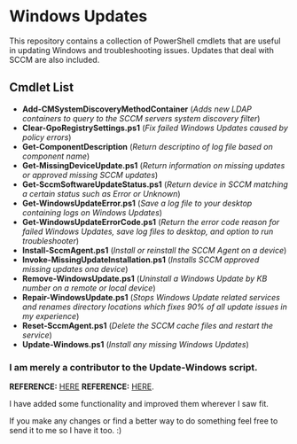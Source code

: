 # Windows Updates

This repository contains a collection of PowerShell cmdlets that are useful in updating Windows and troubleshooting issues. Updates that deal with SCCM are also included.


## Cmdlet List

- **Add-CMSystemDiscoveryMethodContainer** (*Adds new LDAP containers to query to the SCCM servers system discovery filter*)
- **Clear-GpoRegistrySettings.ps1** (*Fix failed Windows Updates caused by policy errors*)
- **Get-ComponentDescription** (*Return descriptino of log file based on component name*)
- **Get-MissingDeviceUpdate.ps1** (*Return information on missing updates or approved missing SCCM updates*)
- **Get-SccmSoftwareUpdateStatus.ps1** (*Return device in SCCM matching a certain status such as Error or Unknown*)
- **Get-WindowsUpdateError.ps1** (*Save a log file to your desktop containing logs on Windows Updates*)
- **Get-WindowsUpdateErrorCode.ps1** (*Return the error code reason for failed Windows Updates, save log files to desktop, and option to run troubleshooter*)
- **Install-SccmAgent.ps1** (*Install or reinstall the SCCM Agent on a device*)
- **Invoke-MissingUpdateInstallation.ps1** (*Installs SCCM approved missing updates ona device*)
- **Remove-WindowsUpdate.ps1** (*Uninstall a Windows Update by KB number on a remote or local device*)
- **Repair-WindowsUpdate.ps1** (*Stops Windows Update related services and renames directory locations which fixes 90% of all update issues in my experience*)
- **Reset-SccmAgent.ps1** (*Delete the SCCM cache files and restart the service*)
- **Update-Windows.ps1** (*Install any missing Windows Updates*)


### I am merely a contributor to the Update-Windows script. 

__REFERENCE:__ <a href="https://social.technet.microsoft.com/Forums/en-US/6f35129d-735d-4ca0-8cc4-786ae901e4f2/powershell-script-to-download-install-windows-updates?forum=winserverwsus">HERE</a> 
__REFERENCE:__ <a href="https://gallery.technet.microsoft.com/scriptcenter/Reset-WindowsUpdateps1-e0c5eb78">HERE</a>. 

I have added some functionality and improved them wherever I saw fit.

If you make any changes or find a better way to do something feel free to send it to me so I have it too. :)
